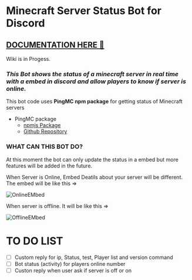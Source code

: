# Minecraft Server Status Bot for Discord

## [DOCUMENTATION HERE 🔗](https://nooberpro.gitbook.io/mc-status-bot/)
Wiki is in Progess.

### *This Bot shows the status of a minecraft server in real time with a embed in discord and allow players to know if server is online.*

This bot code uses **PingMC npm  package** for getting status of Minecraft servers
- PingMC package
  - [npmjs Package](https://www.npmjs.com/package/pingmc)
  - [Github Repository](https://github.com/MrZillaGold/PingMC)
 
 ### WHAT CAN THIS BOT DO?
 At this moment the bot can only update the status in a embed but more features will be added in the future.
 
 When Server is Online, Embed Deatils about your server will be different.  The embed will be like this =>
 
 ![OnlineEMbed](https://i.imgur.com/HDjlmkE.png)

 When server is offline. It will be like this =>
 
 ![OfflineEMbed](https://i.imgur.com/wODw8v1.png)
 
 
 # TO DO LIST 
 
- [ ] Custom reply for ip, Status, test, Player list and version command
- [ ] Bot status (activity) for players online number
- [ ] Custon reply when user ask if server is off or on 
